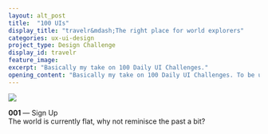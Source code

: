 ```yaml
---
layout: alt_post
title:  "100 UIs"
display_title: "travelr&mdash;The right place for world explorers"
categories: ux-ui-design
project_type: Design Challenge
display_id: travelr
feature_image: 
excerpt: "Basically my take on 100 Daily UI Challenges."
opening_content: "Basically my take on 100 Daily UI Challenges. To be updated frequently."
---
```


<div>
	<img src="{{ site.baseurl }}/assets/img/daily-ui/001.png">
</div>
<div class="row">
  <div class="small-12 medium-12 large-6 columns">
    <p class="content__body--text-post">
      <b>001</b> &mdash; Sign Up<br/>
      The world is currently flat, why not reminisce the past a bit?
    </p>
  </div>
</div>